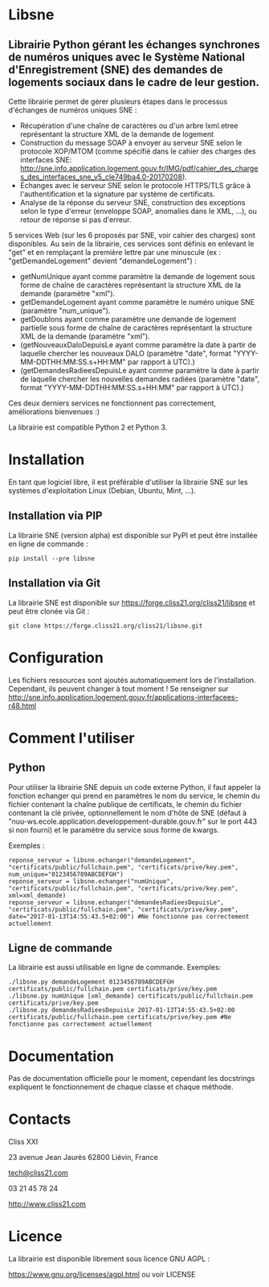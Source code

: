 Libsne
===========

Librairie Python gérant les échanges synchrones de numéros uniques avec le
Système National d'Enregistrement (SNE) des demandes de logements sociaux dans
le cadre de leur gestion.
----------

Cette librairie permet de gérer plusieurs étapes dans le processus
d'échanges de numéros uniques SNE :

- Récupération d'une chaîne de caractères ou d'un arbre lxml.etree
représentant la structure XML de la demande de logement
- Construction du message SOAP à envoyer au serveur SNE selon le protocole
XOP/MTOM (comme spécifié dans le cahier des charges des interfaces SNE:
<http://sne.info.application.logement.gouv.fr/IMG/pdf/cahier_des_charges_des_interfaces_sne_v5_cle749ba4.0-20170208>).
- Échanges avec le serveur SNE selon le protocole HTTPS/TLS grâce à
l'authentification et la signature par système de certificats.
- Analyse de la réponse du serveur SNE, construction des exceptions selon le
type d'erreur (enveloppe SOAP, anomalies dans le XML, ...), ou retour de
réponse si pas d'erreur.

5 services Web (sur les 6 proposés par SNE, voir cahier des charges) sont
disponibles. Au sein de la librairie, ces services sont définis en enlevant le
"get" et en remplaçant la première lettre par une minuscule (ex :
"getDemandeLogement" devient "demandeLogement") :

- getNumUnique ayant comme paramètre la demande de logement sous forme de
chaîne de caractères représentant la structure XML de la demande (paramètre
"xml").
- getDemandeLogement ayant comme paramètre le numéro unique SNE (paramètre
"num_unique").
- getDoublons ayant comme paramètre une demande de logement partielle sous
forme de chaîne de caractères représentant la structure XML de la demande
(paramètre "xml").
- (getNouveauxDaloDepuisLe ayant comme paramètre la date à partir de laquelle
chercher les nouveaux DALO (paramètre "date", format
"YYYY-MM-DDTHH:MM:SS.s+HH:MM" par rapport à UTC).)
- (getDemandesRadieesDepuisLe ayant comme paramètre la date à partir de
laquelle chercher les nouvelles demandes radiées (paramètre "date", format
"YYYY-MM-DDTHH:MM:SS.s+HH:MM" par rapport à UTC).)

Ces deux derniers services ne fonctionnent pas correctement, améliorations bienvenues :)

La librairie est compatible Python 2 et Python 3.

# Installation

En tant que logiciel libre, il est préférable d'utiliser la librairie SNE sur
les systèmes d'exploitation Linux (Debian, Ubuntu, Mint, ...).

## Installation via PIP

La librairie SNE (version alpha) est disponible sur PyPI et peut être installée
en ligne de commande :

    pip install --pre libsne

## Installation via Git

La librairie SNE est disponible sur <https://forge.cliss21.org/cliss21/libsne>
et peut être clonée via Git :

    git clone https://forge.cliss21.org/cliss21/libsne.git

# Configuration

Les fichiers ressources sont ajoutés automatiquement lors de l'installation. Cependant, ils peuvent
changer à tout moment ! Se renseigner sur
<http://sne.info.application.logement.gouv.fr/applications-interfacees-r48.html>

# Comment l'utiliser

## Python
 
Pour utiliser la librairie SNE depuis un code externe Python, il faut appeler
la fonction echanger qui prend en paramètres le nom du service, le chemin du
fichier contenant la chaîne publique de certificats, le chemin du fichier
contenant la clé privée, optionnellement le nom d'hôte de SNE (défaut à
"nuu-ws.ecole.application.developpement-durable.gouv.fr" sur le port 443 si
non fourni) et le paramètre du service sous forme de kwargs.

Exemples :

    reponse_serveur = libsne.echanger("demandeLogement", "certificats/public/fullchain.pem", "certificats/prive/key.pem", num_unique="0123456789ABCDEFGH")
    reponse_serveur = libsne.echanger("numUnique", "certificats/public/fullchain.pem", "certificats/prive/key.pem", xml=xml_demande)
    reponse_serveur = libsne.echanger("demandesRadieesDepuisLe", "certificats/public/fullchain.pem", "certificats/prive/key.pem", date="2017-01-13T14:55:43.5+02:00") #Ne fonctionne pas correctement actuellement

## Ligne de commande

La librairie est aussi utilisable en ligne de commande. Exemples:

    ./libsne.py demandeLogement 0123456789ABCDEFGH certificats/public/fullchain.pem certificats/prive/key.pem
    ./libsne.py numUnique [xml_demande] certificats/public/fullchain.pem certificats/prive/key.pem
    ./libsne.py demandesRadieesDepuisLe 2017-01-13T14:55:43.5+02:00 certificats/public/fullchain.pem certificats/prive/key.pem #Ne fonctionne pas correctement actuellement

# Documentation

Pas de documentation officielle pour le moment, cependant les docstrings
expliquent le fonctionnement de chaque classe et chaque méthode.

# Contacts

Cliss XXI

23 avenue Jean Jaurès 62800 Liévin, France

<tech@cliss21.com>

03 21 45 78 24

<http://www.cliss21.com>

# Licence

La librairie est disponible librement sous licence GNU AGPL : 

<https://www.gnu.org/licenses/agpl.html> ou voir LICENSE
